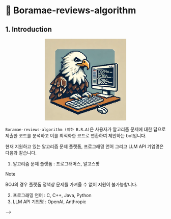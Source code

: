 # 🦅 Boramae-reviews-algorithm


## 1. Introduction


<p align="center">
  <img src="/img/Boramae-reviews-algorithm-logo.webp" width="256" height="256"/>
</p>  


`Boramae-reviews-algorithm (이하 B.R.A)`은 사용자가 알고리즘 문제에 대한 답으로 제출한 코드를 분석하고 이를 최적화한 코드로 변환하여 제안하는 bot입니다.


현재 지원하고 있는 알고리즘 문제 플랫폼, 프로그래밍 언어 그리고 LLM API 기업명은 다음과 같습니다.

1. 알고리즘 문제 플랫폼 : 프로그래머스, 알고스팟
  > [!NOTE]
  > BOJ의 경우 플랫폼 정책상 문제를 가져올 수 없어 지원이 불가능합니다.
2. 프로그래밍 언어 : C, C++, Java, Python
3. LLM API 기업명 : OpenAI, Anthropic


<!-- 1. Boramae-reviews-algorithm bot을 실행하고 싶은 repo 홈페이지 이동
2. 상단의 `Settings` 클릭
3. `Security > Secrets and variables` 아래 `Actions` 클릭
4. Change to `Variables` tab, create `API_KEY` with the value of your api key 
(For Github Action integration, set it in secrets)
   
   <!-- TODO 캡쳐화면 넣기 -->


<!-- ## Usages
1. create `.github/workflows/code_review.yml` as below

```yml
name: Code Review

permissions:
  contents: read
  pull-requests: write

on:
  pull_request:
    types: [opened, synchronize]
    paths:
      - "**.c"
      - "**.cpp"
      - "**.java"
      - "**.py"

jobs:
  code-review:
    runs-on: ubuntu-latest
    steps:
      - name: check out repository
        uses: actions/checkout@v4

      - name: 🦅 Boramae reviews algorithm
        uses: SukJinKim/Boramae-reviews-algorithm@main
        with:
          github_token: ${{ secrets.GITHUB_TOKEN }}
          # "OPENAI", "ANTHROPIC" 둘 중 하나 선택
          model_company: "ANTHROPIC"
          api_key: ${{ secrets.API_KEY }}
          # Few shot learning 적용을 원한다면 아래 주석 해제
          # few_shot_learning: "true"
```
   2. branch 생성하여 코테에 제출한 코드를 PR로 보내기
    (이때, 반드시 commit message에 문제 URL가 담겨 있어야 합니다.)
    - 예시 : https://github.com/SukJinKim/Boramae-reviews-algorithm-test/pull/5
TODO 캡쳐화면 넣기 --> -->
